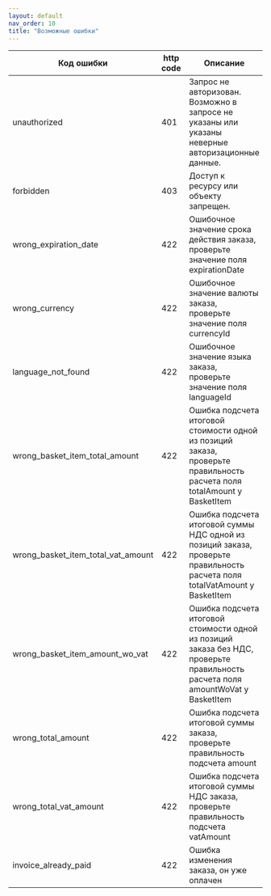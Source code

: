 ```yaml
---
layout: default
nav_order: 10
title: "Возможные ошибки"
---
```


| Код ошибки                         | http code |  Описание
| ---------------------------------- | --------- | ---------
| unauthorized                       | 401       | Запрос не авторизован. Возможно в запросе не указаны или указаны неверные авторизационные данные.
| forbidden                          | 403       | Доступ к ресурсу или объекту запрещен.
| wrong_expiration_date              | 422       | Ошибочное значение срока действия заказа, проверьте значение поля expirationDate 
| wrong_currency                     | 422       | Ошибочное значение валюты заказа, проверьте значение поля currencyId
| language_not_found                 | 422       | Ошибочное значение языка заказа, проверьте значение поля languageId
| wrong_basket_item_total_amount     | 422       | Ошибка подсчета итоговой стоимости одной из позиций заказа, проверьте правильность расчета поля totalAmount у BasketItem
| wrong_basket_item_total_vat_amount | 422       | Ошибка подсчета итоговой суммы НДС одной из позиций заказа, проверьте правильность расчета поля totalVatAmount у BasketItem
| wrong_basket_item_amount_wo_vat    | 422       | Ошибка подсчета итоговой стоимости одной из позиций заказа без НДС, проверьте правильность расчета поля amountWoVat у BasketItem
| wrong_total_amount                 | 422       | Ошибка подсчета итоговой суммы заказа, проверьте правильность подсчета amount
| wrong_total_vat_amount             | 422       | Ошибка подсчета итоговой суммы НДС заказа, проверьте правильность подсчета vatAmount
| invoice_already_paid               | 422       | Ошибка изменения заказа, он уже оплачен
